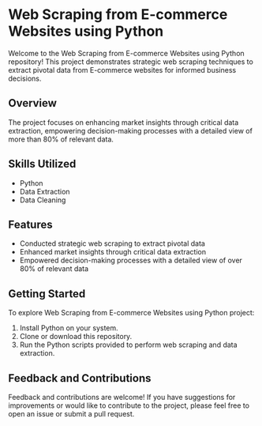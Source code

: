 # Web Scraping from E-commerce Websites using Python

Welcome to the Web Scraping from E-commerce Websites using Python repository! This project demonstrates strategic web scraping techniques to extract pivotal data from E-commerce websites for informed business decisions.

## Overview

The project focuses on enhancing market insights through critical data extraction, empowering decision-making processes with a detailed view of more than 80% of relevant data.

## Skills Utilized

- Python
- Data Extraction
- Data Cleaning

## Features

- Conducted strategic web scraping to extract pivotal data
- Enhanced market insights through critical data extraction
- Empowered decision-making processes with a detailed view of over 80% of relevant data

## Getting Started

To explore Web Scraping from E-commerce Websites using Python project:
1. Install Python on your system.
2. Clone or download this repository.
3. Run the Python scripts provided to perform web scraping and data extraction.

## Feedback and Contributions

Feedback and contributions are welcome! If you have suggestions for improvements or would like to contribute to the project, please feel free to open an issue or submit a pull request.
